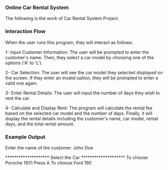 ### Online Car Rental System
The following is the work of Car Rental System Project.
### Interaction Flow
When the user runs this program, they will interact as follows:

1- Input Customer Information:
The user will be prompted to enter the customer's name.
Then, they select a car model by choosing one of the options ('A' to 'L').

2- Car Selection:
The user will see the car model they selected displayed on the screen.
If they enter an invalid option, they will be prompted to enter a valid one again.

3- Enter Rental Details:
The user will input the number of days they wish to rent the car.

4- Calculate and Display Rent:
The program will calculate the rental fee based on the selected car model and the number of days.
Finally, it will display the rental details including the customer's name, car model, rental days, and the total rental amount.

### Example Output
Enter the name of the customer: 
John Doe

******************** Select the Car ********************
 To choose Porsche 1931 Press A 
 To choose Ford 190

